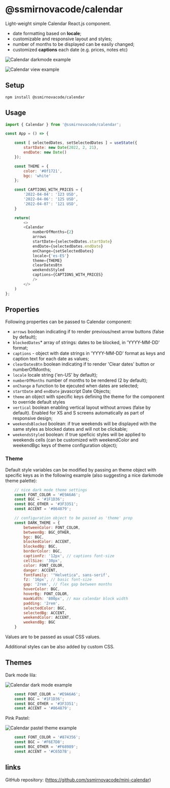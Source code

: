 # @ssmirnovacode/calendar

Light-weight simple Calendar React.js component.

- date formatting based on **locale**;
- customizable and responsive layout and styles;
- number of months to be displayed can be easily changed;
- customized **captions** each date (e.g. prices, notes etc)

![Calendar darkmode example](https://i.ibb.co/ph2Bwwx/calendar-captions.png)

![Calendar view example](https://i.ibb.co/WBMg6GB/calendar1.png)

## Setup
```
npm install @ssmirnovacode/calendar
```


## Usage

```js
import { Calendar } from '@ssmirnovacode/calendar';

const App = () => {

    const [ selectedDates, setSelectedDates ] = useState({
        startDate: new Date(2022, 2, 21),
        endDate: new Date()
    });

    const THEME = {
        color: '#0f1721',
        bgc: 'white'
    };

    const CAPTIONS_WITH_PRICES = {
        '2022-04-04': '123 USD',
        '2022-04-06': '125 USD',
        '2022-04-07': '121 USD',
    }

    return(
        <>
        <Calendar 
            numberOfMonths={2} 
            arrows
            startDate={selectedDates.startDate} 
            endDate={selectedDates.endDate} 
            onChange={setSelectedDates} 
            locale={'es-ES'}
            theme={THEME}
            clearDatesBtn
            weekendsStyled
            captions={CAPTIONS_WITH_PRICES}
            />
        </>
    )
};
```


## Properties

Following properties can be passed to Calendar component:
- `arrows` boolean indicating if to render previous/next arrow buttons (false by default);
- `blockedDates`* array of strings: dates to be blocked, in 'YYYY-MM-DD' format;
- `captions` - object with date strings in 'YYYY-MM-DD' format as keys and caption text for each date as values;
- `clearDatesBtn` boolean indicating if to render 'Clear dates' button or numberOfMonths;
- `locale` locale string ('en-US' by default);
- `numberOfMonths` number of months to be rendered (2 by default);
- `onChange` a function to be ejecuted when dates are selected;
- `startDate` and `endDate` javascript Date Objects;
- `theme` an object with specific keys defining the theme for the component to override default styles
- `vertical` boolean enabling vertical layout without arrows (false by default). Enabled for XS and S screens automatically as part of responsive design;
- `weekendsBlocked` boolean: if true weekends will be displayed with the same styles as blocked dates and will not be clickable;
- `weekendsStyled` boolean: if true speficic styles will be applied to weekends cells (can be customized with weekendColor and weekendBgc keys of theme configuration object);


### Theme

Default style variables can be modified by passing an theme object with specific keys as in the following example (also suggesting a nice darkmode theme palette):

```js
    // nice dark mode theme settings
    const FONT_COLOR = '#E9A6A6';
    const BGC = '#1F1D36';
    const BGC_OTHER = '#3F3351';
    const ACCENT = '#864879';

    // configuration object to be passed as 'theme' prop
    const DARK_THEME = {
        betweenColor: FONT_COLOR,
        betweenBg: BGC_OTHER, 
        bgc: BGC, 
        blockedColor: ACCENT,
        blockedBg: BGC,
        borderColor: BGC,
        captionFz: '12px', // captions font-size
        cellSize: '30px',
        color: FONT_COLOR, 
        danger: ACCENT,
        fontFamily: '"Helvetica", sans-serif',
        fz: '16px', // basic font-size
        gap: '2rem', // flex gap between months
        hoverColor: BGC,
        hoverBg: FONT_COLOR,
        maxWidth: '800px', // max calendar block width
        padding: '2rem',
        selectedColor: BGC, 
        selectedBg: ACCENT,
        weekendColor: ACCENT,
        weekendBg: BGC
    }

```
Values are to be passed as usual CSS values.

Additional styles can be also added by custom CSS.

## Themes

Dark mode lila:

![Calendar dark mode example](https://i.ibb.co/k8hHpLV/calendar2.png)

```js
    const FONT_COLOR = '#E9A6A6';
    const BGC = '#1F1D36';
    const BGC_OTHER = '#3F3351';
    const ACCENT = '#864879';
```

Pink Pastel:

![Calendar pastel theme example](https://i.ibb.co/88KfbZC/calendar3.png)

```js
    const FONT_COLOR = '#874356';
    const BGC = '#F6E7D8';
    const BGC_OTHER = '#F68989';
    const ACCENT = '#C65D7B';
```

## links
GitHub repository: (https://github.com/ssmirnovacode/mini-calendar)

